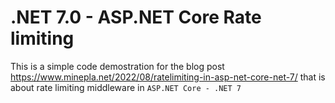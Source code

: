 # .NET 7.0 - ASP.NET Core Rate limiting
 
This is a simple code demostration for the blog post https://www.minepla.net/2022/08/ratelimiting-in-asp-net-core-net-7/ that is about rate limiting middleware in `ASP.NET Core - .NET 7`
